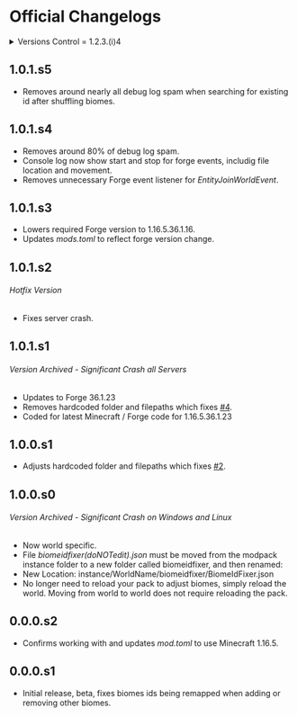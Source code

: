 # Official Changelogs

<details>
   <summary>Versions Control = 1.2.3.(i)4</summary>

   Prior releases are not 100% accurate to this structure.
   1. First Full Release, or World Breaking, Can't be Fixed.
   1. User Intervention Required.
   1. Changes to Forge Version, Significant Code Changes, or Feature Changes.
   1. Language, Logs, Names, Hotfixes, etc.
       1. For future use, to specify feature or release types.
</details>

## 1.0.1.s5
*   Removes around nearly all debug log spam when searching for existing id after shuffling biomes.

## 1.0.1.s4
*   Removes around 80% of debug log spam.
*   Console log now show start and stop for forge events, includig file location and movement.
*   Removes unnecessary Forge event listener for *EntityJoinWorldEvent*.

## 1.0.1.s3
*   Lowers required Forge version to 1.16.5.36.1.16.
*   Updates *mods.toml* to reflect forge version change.

## 1.0.1.s2
###### _Hotfix Version_
*   Fixes server crash.

## 1.0.1.s1
###### _Version Archived_ - Significant Crash all Servers
*   Updates to Forge 36.1.23
*   Removes hardcoded folder and filepaths which fixes [#4](https://github.com/desagas/Biome-Id-Fixer/issues/4).
*   Coded for latest Minecraft / Forge code for 1.16.5.36.1.23

## 1.0.0.s1
*   Adjusts hardcoded folder and filepaths which fixes [#2](https://github.com/desagas/Biome-Id-Fixer/issues/2).

## 1.0.0.s0
###### _Version Archived_ - Significant Crash on Windows and Linux
*   Now world specific.
*   File *biomeidfixer(doNOTedit).json* must be moved from the modpack instance folder to a new folder called biomeidfixer, and then renamed:
*   New Location: instance/WorldName/biomeidfixer/BiomeIdFixer.json
*   No longer need to reload your pack to adjust biomes, simply reload the world. Moving from world to world does not require reloading the pack.

## 0.0.0.s2
*   Confirms working with and updates *mod.toml* to use Minecraft 1.16.5.

## 0.0.0.s1
*   Initial release, beta, fixes biomes ids being remapped when adding or removing other biomes.